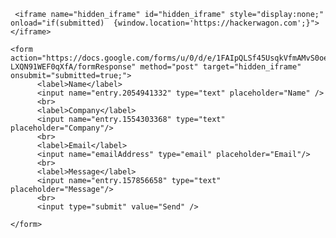 <script type="text/javascript">var submitted=false;</script>
     <iframe name="hidden_iframe" id="hidden_iframe" style="display:none;" onload="if(submitted)  {window.location='https://hackerwagon.com';}"></iframe>

    <form action="https://docs.google.com/forms/u/0/d/e/1FAIpQLSf45UsqkVfmAMvS0oeS1SF6a3MxJwAyBRG-LXQN91WEF0qXfA/formResponse" method="post" target="hidden_iframe"
    onsubmit="submitted=true;">
          <label>Name</label>
          <input name="entry.2054941332" type="text" placeholder="Name" />
          <br>
          <label>Company</label>
          <input name="entry.1554303368" type="text" placeholder="Company"/>
          <br>
          <label>Email</label>
          <input name="emailAddress" type="email" placeholder="Email"/>
          <br>
          <label>Message</label>
          <input name="entry.157856658" type="text" placeholder="Message"/>
          <br>
          <input type="submit" value="Send" />

    </form>

